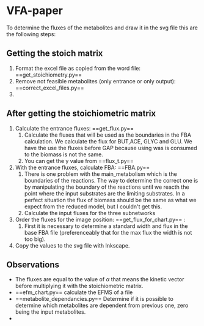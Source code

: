 # VFA-paper
To determine the fluxes of the metabolites and draw it in the svg file this are the following steps:
## Getting the stoich matrix 
1. Format the excel file as copied from the word file: ==get_stoichiometry.py==
2. Remove not feasible metabolites (only entrance or only output): ==correct_excel_files.py==
3. 

## After getting the stoichiometric matrix
1. Calculate the entrance fluxes: ==get_flux.py==
	1. Calculate the fluxes that will be used as the boundaries in the FBA calculation. We calculate the flux for BUT,ACE, GLYC and GLU. We have the use the fluxes before GAP because using was is consumed to the biomass is not the same.
	2. You can get the y value from ==flux_t.py==
2. With the entrance fluxes, calculate FBA: ==FBA.py==
	1. There is one problem with the main_metabolism which is the boundaries of the reactions. The way to determine the correct one is by manipulating the boundary of the reactions until we reacth the point where the input substrates are the limiting substrates. In a perfect situation the flux of biomass should be the same as what we expect from the reduced model, but I couldn't get this.
	2. Calculate the input fluxes for the three subnetworks
4. Order the fluxes for the image position: ==get_flux_for_chart.py== :
	1. First it is necessary to determine a standard width and flux in the base FBA file (preferenceably that for the max flux the width is not too big).
5. Copy the values to the svg file with Inkscape.

## Observations

- The fluxes are equal to the value of $\alpha$ that means the kinetic vector before multiplying it with the stoichiometric matrix.
- ==efm_chart.py== calculate the EFMS of a file
- ==metabolite_dependancies.py== Determine if it is possible to determine which metabolites are dependent from previous one, zero being the input metabolites.
- 
